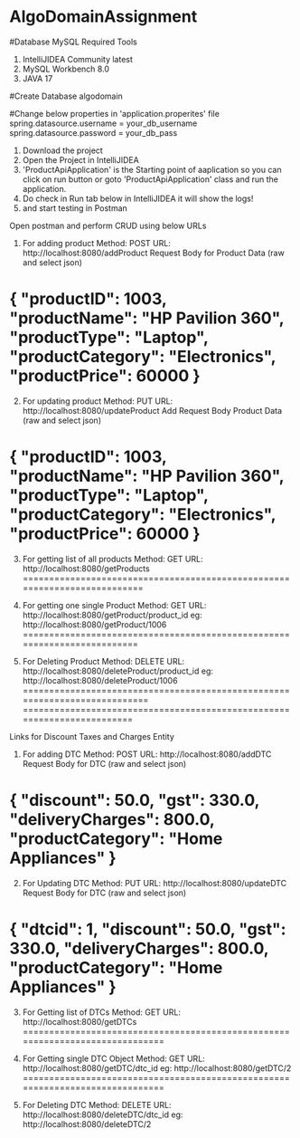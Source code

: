 # AlgoDomainAssignment

#Database MySQL
Required Tools
1) IntelliJIDEA Community latest
2) MySQL Workbench 8.0
3) JAVA 17

#Create Database algodomain

#Change below properties in 'application.properites' file
spring.datasource.username = your_db_username
spring.datasource.password = your_db_pass


1) Download the project
2) Open the Project in IntelliJIDEA
3) 'ProductApiApplication' is the Starting point of aaplication so you can click on run button or goto 'ProductApiApplication' class
and run the application.
4) Do check in Run tab below in IntelliJIDEA it will show the logs!
5) and start testing in Postman


Open postman and perform CRUD using below URLs

1) For adding product
Method: POST
URL: http://localhost:8080/addProduct
Request Body for Product Data (raw and select json)

{
    "productID": 1003,
    "productName": "HP Pavilion 360",
    "productType": "Laptop",
    "productCategory": "Electronics",
    "productPrice": 60000
}
==========================================================================


2) For updating product
Method: PUT
URL: http://localhost:8080/updateProduct
Add Request Body Product Data (raw and select json)

{
    "productID": 1003,
    "productName": "HP Pavilion 360",
    "productType": "Laptop",
    "productCategory": "Electronics",
    "productPrice": 60000
}
==========================================================================


3) For getting list of all products
Method: GET
URL: http://localhost:8080/getProducts
==========================================================================


4) For getting one single Product
Method: GET
URL: http://localhost:8080/getProduct/product_id
eg: http://localhost:8080/getProduct/1006
=========================================================================


5) For Deleting Product
Method: DELETE
URL: http://localhost:8080/deleteProduct/product_id
eg: http://localhost:8080/deleteProduct/1006
===========================================================================
========================================================================

Links for Discount Taxes and Charges Entity

1) For adding DTC
Method: POST
URL: http://localhost:8080/addDTC
Request Body for DTC (raw and select json)

{
    "discount": 50.0,
    "gst": 330.0,
    "deliveryCharges": 800.0,
    "productCategory": "Home Appliances"
}
===================================================================================

2) For Updating DTC
Method: PUT
URL: http://localhost:8080/updateDTC
Request Body for DTC (raw and select json)

{
    "dtcid": 1,
    "discount": 50.0,
    "gst": 330.0,
    "deliveryCharges": 800.0,
    "productCategory": "Home Appliances"
}
===============================================================================

3) For Getting list of DTCs
Method: GET
URL: http://localhost:8080/getDTCs
==============================================================================

4) For Getting single DTC Object
Method: GET
URL: http://localhost:8080/getDTC/dtc_id
eg: http://localhost:8080/getDTC/2
==============================================================================

5) For Deleting DTC
Method: DELETE
URL: http://localhost:8080/deleteDTC/dtc_id
eg: http://localhost:8080/deleteDTC/2

